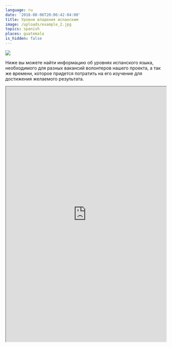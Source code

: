 ```yaml
---
language: ru
date: '2018-08-06T20:06:42-04:00'
title: Уровни владения испанским
image: /uploads/example_2.jpg
topics: spanish
places: guatemala
is_hidden: false
---
```

![](/uploads/plo_5685.jpg)

Ниже вы можете найти информацию об уровнях испанского языка, необходимого для разных вакансий волонтеров нашего проекта, а так же времени, которое придется потратить на его изучение для достижения желаемого результата.

<iframe width="100%" height="800px" src="https://docs.google.com/spreadsheets/d/e/2PACX-1vRQka8HCgw4--HzFwcp6Qe8j58WGszgfCkr_oYuRSu0MjkhrGAxCK61Un9kcZjl0OxRlTsI2o2Lu0Z8/pubhtml?gid=0&amp;single=true&amp;widget=true&amp;headers=false"></iframe>
